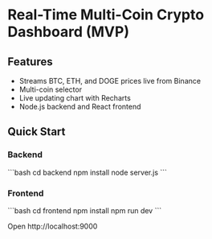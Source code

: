 # Real-Time Multi-Coin Crypto Dashboard (MVP)

## Features
- Streams BTC, ETH, and DOGE prices live from Binance
- Multi-coin selector
- Live updating chart with Recharts
- Node.js backend and React frontend

## Quick Start

### Backend
\`\`\`bash
cd backend
npm install
node server.js
\`\`\`

### Frontend
\`\`\`bash
cd frontend
npm install
npm run dev
\`\`\`

Open http://localhost:9000